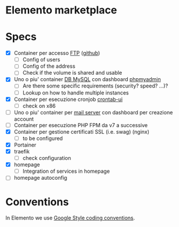 # Elemento marketplace

# Specs

- [x] Container per accesso [FTP](https://github.com/delfer/docker-alpine-ftp-server) ([github](https://github.com/delfer/docker-alpine-ftp-server))
  - [ ] Config of users
  - [ ] Config of the address
  - [ ] Check if the volume is shared and usable
- [x] Uno o piu' container [DB MySQL](https://hub.docker.com/_/mariadb) con dashboard [phpmyadmin](https://hub.docker.com/_/phpmyadmin)
  - [ ] Are there some specific requirements (security? speed? ...)?
  - [ ] Lookup on how to handle multiple instances
- [x] Container per esecuzione cronjob [crontab-ui](https://github.com/alseambusher/crontab-ui)
  - [ ] check on x86
- [ ] Uno o piu' container per [mail server](https://docs.postalserver.io/getting-started) con dashboard per creazione account
- [ ] Container per esecuzione PHP FPM da v7 a successive
- [x] Container per gestione certificati SSL (i.e. swag) (nginx)
  - [ ] to be configured 
- [x] Portainer 
- [x] traefik
  - [ ] check configuration
- [x] homepage 
  - [ ] Integration of services in homepage
- [ ] homepage autoconfig

# Conventions

In Elemento we use [Google Style coding conventions](https://google.github.io/styleguide/).

